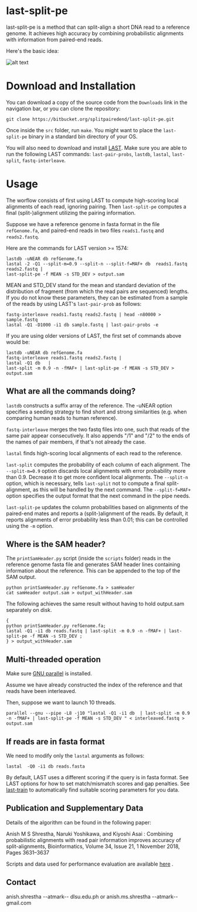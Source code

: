 # last-split-pe
last-split-pe is a method that can split-align a short DNA read to a reference genome. It achieves high accuracy by combining probabilistic alignments with information from paired-end reads.

Here's the basic idea:

![alt text](https://user-images.githubusercontent.com/101174814/213355651-7365436a-3839-4a24-b662-d36c572444bb.png)

# Download and Installation

You can download a copy of the source code from the `Downloads` link in the navigation bar, or you can clone the repository:  
~~~~
git clone https://bitbucket.org/splitpairedend/last-split-pe.git
~~~~

Once inside the `src` folder, run `make`.
You might want to place the `last-split-pe` binary in a standard bin directory of your OS.

You will also need to download and install [LAST](https://gitlab.com/mcfrith/last). Make sure you are able to run the following LAST commands: `last-pair-probs`, `lastdb`, `lastal`, `last-split`, `fastq-interleave`.

# Usage
The worflow consists of first using LAST to compute high-scoring local alignments of each read, ignoring pairing. Then `last-split-pe` computes a final (split-)alignment utilizing the pairing information.

Suppose we have a reference genome in fasta format in the file `refGenome.fa`, and paired-end reads in two files `reads1.fastq` and `reads2.fastq`.

Here are the commands for LAST version >= 1574:
~~~~
lastdb -uNEAR db refGenome.fa
lastal -2 -Q1 --split-m=0.9 --split-n --split-f=MAF+ db  reads1.fastq reads2.fastq |
last-split-pe -f MEAN -s STD_DEV > output.sam
~~~~

MEAN and STD_DEV stand for the mean and standard deviation of the distribution of fragment (from which the read pairs are sequenced) lengths. 
If you do not know these parameters, they can be estimated from a sample of the reads by using LAST's `last-pair-prob` as follows:

~~~~
fastq-interleave reads1.fastq reads2.fastq | head -n80000 > sample.fastq
lastal -Q1 -D1000 -i1 db sample.fastq | last-pair-probs -e
~~~~

If you are using older versions of LAST, the first set of commands above would be:
~~~~
lastdb -uNEAR db refGenome.fa
fastq-interleave reads1.fastq reads2.fastq |
lastal -Q1 db   | 
last-split -m 0.9 -n -fMAF+ | last-split-pe -f MEAN -s STD_DEV > output.sam
~~~~

## What are all the commands doing?
`lastdb` constructs a suffix array of the reference. The -uNEAR option specifies a seeding strategy to find short and strong similarities (e.g. when comparing human reads to human reference). 

`fastq-interleave` merges the two fastq files into one, such that reads of the same pair appear consecutively. It also appends "/1" and "/2" to the ends of the names of pair members, if that's not already the case.


`lastal` finds high-scoring local alignments of each read to the reference. 

`last-split` computes the probability of each column of each alignment. The `--split-m=0.9` option discards local alignments with error probability more than 0.9. Decrease it to get more confident local alignments. The `--split-n` option, which is necessary, tells `last-split` not to compute a final split-alignment, as this will be handled by the next command. The `--split-f=MAF+` option specifies the output format that the next command in the pipe needs.

`last-split-pe` updates the column probabilities based on alignments of the paired-end mates and reports a (split-)alignment of the reads.   By default, it reports alignments of error probability less than 0.01; this can be controlled using the `-m` option. 
 
## Where is the SAM header?
The `printSamHeader.py` script (inside the `scripts` folder) reads in the reference genome fasta file and generates SAM header lines containing information about the reference. This can be appended to the top of the SAM output. 
~~~~
python printSamHeader.py refGenome.fa > samHeader
cat samHeader output.sam > output_withHeader.sam
~~~~

The following achieves the same result without having to hold output.sam separately on disk.
~~~~
{
python printSamHeader.py refGenome.fa;
lastal -Q1 -i1 db reads.fastq | last-split -m 0.9 -n -fMAF+ | last-split-pe -f MEAN -s STD_DEV ;
} > output_withHeader.sam
~~~~

## Multi-threaded operation
Make sure  [GNU parallel](https://www.gnu.org/software/parallel) is installed. 

Assume we have already constructed the index of the reference and that reads have been interleaved.  

Then, suppose we want to launch 10 threads.
~~~~
parallel --gnu --pipe -L8 -j10 "lastal -Q1 -i1 db  | last-split -m 0.9 -n -fMAF+ | last-split-pe -f MEAN -s STD_DEV " < interleaved.fastq > output.sam
~~~~

## If reads are in fasta format
We need to modify only the `lastal` arguments as follows:
~~~~
lastal  -Q0 -i1 db reads.fasta 
~~~~
By default, LAST uses a different scoring if the query is in fasta format.
See LAST options for how to set match/mismatch scores and gap penalties.
See [last-train](https://gitlab.com/mcfrith/last/-/blob/main/doc/last-train.rst) to automatically find suitable scoring parameters for you data.

## Publication and Supplementary Data 
Details of the algorithm can be found in the following paper:

Anish M S Shrestha, Naruki Yoshikawa, and  Kiyoshi Asai :
Combining probabilistic alignments with read pair information improves accuracy of split-alignments, Bioinformatics, Volume 34, Issue 21, 1 November 2018, Pages 3631–3637

Scripts and data used for performance evaluation are available [here](https://drive.google.com/file/d/1fC83huEt2lXHo-BnFEnu0Pqcg1unBviZ/view?usp=sharing) .

## Contact
anish.shrestha --atmark-- dlsu.edu.ph or
anish.ms.shrestha --atmark-- gmail.com
